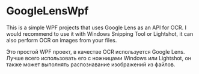 # GoogleLensWpf
This is a simple WPF projects that uses Google Lens as an API for OCR.
I would recommend to use it with Windows Snipping Tool or Lightshot, it can also perform OCR on images from your files. 

Это простой WPF проект, в качестве OCR используется Google Lens.
Лучше всего использовать его с ножницами Windows или Lightshot, он также может выполнять распознавание изображений из файлов.
